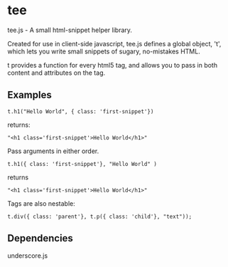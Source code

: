 tee
===

tee.js - A small html-snippet helper library.

Created for use in client-side javascript, tee.js defines a global object, 
't', which lets you write small snippets of sugary, no-mistakes HTML.

t provides a function for every html5 tag, and allows you to pass in both content and attributes on the tag.

Examples
--------
```
t.h1("Hello World", { class: 'first-snippet'})
```
returns:
```
"<h1 class='first-snippet'>Hello World</h1>"
```

Pass arguments in either order.
```
t.h1({ class: 'first-snippet'}, "Hello World" )
```
returns
```
"<h1 class='first-snippet'>Hello World</h1>"
```

Tags are also nestable:
```
t.div({ class: 'parent'}, t.p({ class: 'child'}, "text"));
```

Dependencies
------------
underscore.js
